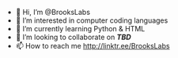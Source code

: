 - 👋 Hi, I’m @BrooksLabs
- 👀 I’m interested in computer coding languages
- 🌱 I’m currently learning Python & HTML
- 💞️ I’m looking to collaborate on <b><i>TBD</i></b>
- 📫 How to reach me http://linktr.ee/BrooksLabs

<!---
BrooksLabs/BrooksLabs is a ✨ special ✨ repository because its `README.md` (this file) appears on your GitHub profile.
You can click the Preview link to take a look at your changes.
--->
